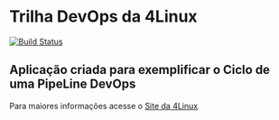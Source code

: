 # Trilha DevOps da 4Linux

<!-- Altere a Flag abaixo com sua URL do Travis -->
[![Build Status](https://travis-ci.com/DevOps-Elias/DevOpsLab-HelloWorld.svg?branch=master)](https://travis-ci.com/DevOps-Elias/DevOpsLab-HelloWorld)
## Aplicação criada para exemplificar o Ciclo de uma PipeLine DevOps


Para maiores informações acesse o [Site da 4Linux](https://www.4linux.com.br/cursos/devops)
